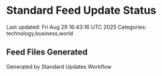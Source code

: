 # Standard Feed Update Status
Last updated: Fri Aug 29 16:43:16 UTC 2025
Categories: technology,business,world

## Feed Files Generated

Generated by Standard Updates Workflow
